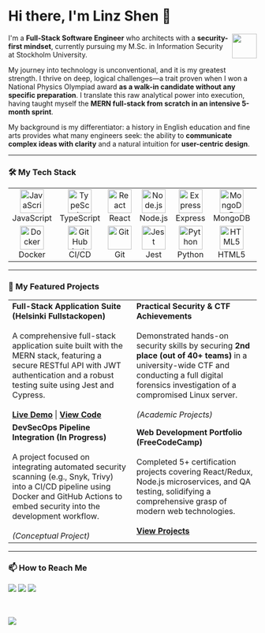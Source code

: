 # Hi there, I'm Linz Shen 👋

<img src="https://media.giphy.com/media/v1.Y2lkPTc5MGI3NjExd2Rha2xsbnd0a2hwb3pxejFqc3hyOGN2Nnc4aXhxaHh2bHpzeWFpZCZlcD12MV9pbnRlcm5hbF9naWZfYnlfaWQmY3Q9Zw/M9gbBd9hDxZpt1vLq4/giphy.gif" width="50px" align="right">

I'm a **Full-Stack Software Engineer** who architects with a **security-first mindset**, currently pursuing my M.Sc. in Information Security at Stockholm University.

My journey into technology is unconventional, and it is my greatest strength. I thrive on deep, logical challenges—a trait proven when I won a National Physics Olympiad award **as a walk-in candidate without any specific preparation**. I translate this raw analytical power into execution, having taught myself the **MERN full-stack from scratch in an intensive 5-month sprint**.

My background is my differentiator: a history in English education and fine arts provides what many engineers seek: the ability to **communicate complex ideas with clarity** and a natural intuition for **user-centric design**.

---

### 🛠️ My Tech Stack

<table>
  <tr>
    <td align="center" width="96">
      <img src="https://skillicons.dev/icons?i=javascript" width="48" height="48" alt="JavaScript" />
      <br>JavaScript
    </td>
    <td align="center" width="96">
      <img src="https://skillicons.dev/icons?i=typescript" width="48" height="48" alt="TypeScript" />
      <br>TypeScript
    </td>
    <td align="center" width="96">
      <img src="https://skillicons.dev/icons?i=react" width="48" height="48" alt="React" />
      <br>React
    </td>
    <td align="center" width="96">
      <img src="https://skillicons.dev/icons?i=nodejs" width="48" height="48" alt="Node.js" />
      <br>Node.js
    </td>
    <td align="center" width="96">
      <img src="https://skillicons.dev/icons?i=express" width="48" height="48" alt="Express" />
      <br>Express
    </td>
    <td align="center" width="96">
      <img src="https://skillicons.dev/icons?i=mongodb" width="48" height="48" alt="MongoDB" />
      <br>MongoDB
    </td>
    <td align="center" width="96">
      <img src="https://skillicons.dev/icons?i=postgresql" width="48" height="48" alt="PostgreSQL" />
      <br>PostgreSQL
    </td>
  </tr>
  <tr>
    <td align="center" width="96">
      <img src="https://skillicons.dev/icons?i=docker" width="48" height="48" alt="Docker" />
      <br>Docker
    </td>
    <td align="center" width="96">
      <img src="https://skillicons.dev/icons?i=githubactions" width="48" height="48" alt="GitHub Actions" />
      <br>CI/CD
    </td>
    <td align="center" width="96">
      <img src="https://skillicons.dev/icons?i=git" width="48" height="48" alt="Git" />
      <br>Git
    </td>
    <td align="center" width="96">
      <img src="https://skillicons.dev/icons?i=jest" width="48" height="48" alt="Jest" />
      <br>Jest
    </td>
     <td align="center" width="96">
      <img src="https://skillicons.dev/icons?i=py" width="48" height="48" alt="Python" />
      <br>Python
    </td>
    <td align="center" width="96">
      <img src="https://skillicons.dev/icons?i=html" width="48" height="48" alt="HTML5" />
      <br>HTML5
    </td>
    <td align="center" width="96">
      <img src="https://skillicons.dev/icons?i=css" width="48" height="48" alt="CSS3" />
      <br>CSS3
    </td>
  </tr>
</table>

---

### 🚀 My Featured Projects

<table>
  <tr>
    <td width="50%">
      <strong>Full-Stack Application Suite (Helsinki Fullstackopen)</strong><br><br>
      A comprehensive full-stack application suite built with the MERN stack, featuring a secure RESTful API with JWT authentication and a robust testing suite using Jest and Cypress.
      <br><br>
      <a href="https://temp-phonebook.onrender.com/"><strong>Live Demo</strong></a> | <a href="https://github.com/linz-shen/phonebook-fullstack"><strong>View Code</strong></a>
    </td>
    <td width="50%">
      <strong>Practical Security & CTF Achievements</strong><br><br>
      Demonstrated hands-on security skills by securing <strong>2nd place (out of 40+ teams)</strong> in a university-wide CTF and conducting a full digital forensics investigation of a compromised Linux server.
      <br><br>
      <em>(Academic Projects)</em>
    </td>
  </tr>
  <tr>
    <td width="50%">
      <strong>DevSecOps Pipeline Integration (In Progress)</strong><br><br>
      A project focused on integrating automated security scanning (e.g., Snyk, Trivy) into a CI/CD pipeline using Docker and GitHub Actions to embed security into the development workflow.
      <br><br>
      <em>(Conceptual Project)</em>
    </td>
     <td width="50%">
      <strong>Web Development Portfolio (FreeCodeCamp)</strong><br><br>
      Completed 5+ certification projects covering React/Redux, Node.js microservices, and QA testing, solidifying a comprehensive grasp of modern web technologies.
      <br><br>
      <a href="https://github.com/linz-shen/fcc-backend-api-projects"><strong>View Projects</strong></a>
    </td>
  </tr>
</table>

---

### 📫 How to Reach Me

<a href="https://www.linkedin.com/in/junyi-shen-581b3034a/"><img src="https://img.shields.io/badge/linkedin-%230077B5.svg?style=for-the-badge&logo=linkedin&logoColor=white"/></a>
<a href="mailto:linzshen9527@gmail.com"><img src="https://img.shields.io/badge/email-D14836.svg?style=for-the-badge&logo=gmail&logoColor=white"/></a>
<a href="https://linz-shen.github.io/"><img src="https://img.shields.io/badge/portfolio-000000.svg?style=for-the-badge&logo=About.me&logoColor=white"/></a>


<br><br>
<a href="https://github.com/linz-shen">
  <img align="center" src="https://github-readme-stats.vercel.app/api/top-langs/?username=linz-shen&layout=compact&theme=dracula&hide_border=true&count_private=true" />
</a>
